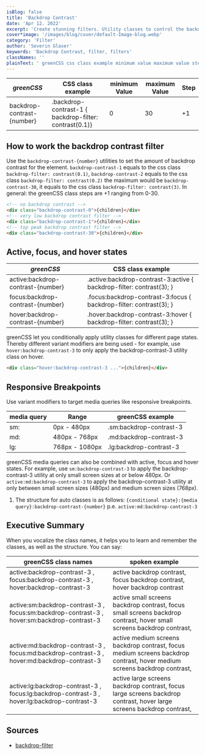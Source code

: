 ```yaml
---
isBlog: false
title: 'Backdrop Contrast'
date: 'Apr 12. 2022'
excerpt: 'Create stunning filters. Utility classes to control the backdrop contrast.'
cover*image: '/images/blog/cover/default-Image-blog.webp'
category: 'Filter'
author: 'Severin Glaser'
keywords: 'Backdrop Contrast, filter, filters'
classNames: ''
plainText: ' greenCSS css class example minimum value maximum value step backdrop-contrast number backdrop-contrast-1 backdrop-filter: contrast 0 1 0 30 +1 how to work the backdrop contrast filter use the `backdrop-contrast number ` utilities to set the amount of backdrop contrast for the element `backdrop-contrast-1` equals to the css class `backdrop-filter: contrast 0 1 ` `backdrop-contrast-2` equals to the css class `backdrop-filter: contrast 0 2 ` the maximum would be `backdrop-contrast-30` it equals to the css class `backdrop-filter: contrast 3 ` in general: the greenCSS class steps are +1 ranging from 0-30  active focus and hover states greenCSS css class example active:backdrop-contrast number active :backdrop-contrast-3:active backdrop-filter: contrast 3 ; focus:backdrop-contrast number focus :backdrop-contrast-3:focus backdrop-filter: contrast 3 ; hover:backdrop-contrast number hover :backdrop-contrast-3:hover backdrop-filter: contrast 3 ; greenCSS let you conditionally apply utility classes for different page states thereby different variant modifiers are being used for example use `hover:backdrop-contrast-3` to only apply the backdrop-contrast-3 utility class on hover  responsive breakpoints use variant modifiers to target media queries like responsive breakpoints media query range greenCSS example sm: 0px 480px sm:backdrop-contrast-3 md: 480px 768px md:backdrop-contrast-3 lg: 768px 1080px lg:backdrop-contrast-3 greenCSS media queries can also be combined with active focus and hover states for example use `sm:backdrop-contrast-3` to apply the backdrop-contrast-3 utility at only small screen sizes at or below 480px or `active:md:backdrop-contrast-3` to apply the backdrop-contrast-3 utility at only between small screen sizes 480px and medium screen sizes 768px 1 the structure for auto classes is as follows: ` conditional state : media query :backdrop-contrast number ` p e `active:md:backdrop-contrast-3` executive summary when you vocalize the class names it helps you to learn and remember the classes as well as the structure you can say: greenCSS class names spoken example active:backdrop-contrast-3 focus:backdrop-contrast-3 hover:backdrop-contrast-3 active backdrop contrast focus backdrop contrast hover backdrop contrast active:sm:backdrop-contrast-3 focus:sm:backdrop-contrast-3 hover:sm:backdrop-contrast-3 active small screens backdrop contrast focus small screens backdrop contrast hover small screens backdrop contrast active:md:backdrop-contrast-3 focus:md:backdrop-contrast-3 hover:md:backdrop-contrast-3 active medium screens backdrop contrast focus medium screens backdrop contrast hover medium screens backdrop contrast active:lg:backdrop-contrast-3 focus:lg:backdrop-contrast-3 hover:lg:backdrop-contrast-3 active large screens backdrop contrast focus large screens backdrop contrast hover large screens backdrop contrast sources backdrop-filter https: developer mozilla org en-us docs web css backdrop-filter '
---
```


| _greenCSS_                  | CSS class example                                      | minimum Value | maximum Value | Step |
| -------------------------- | ------------------------------------------------------ | ------------- | ------------- | ---- |
| backdrop-contrast-{number} | .backdrop-contrast-1 { backdrop-filter: contrast(0.1)} | 0             | 30            | +1   |

## How to work the backdrop contrast filter

Use the `backdrop-contrast-{number}` utilities to set the amount of backdrop contrast for the element. `backdrop-contrast-1` equals to the css class `backdrop-filter: contrast(0.1)`, `backdrop-contrast-2` equals to the css class `backdrop-filter: contrast(0.2)` the maximum would be `backdrop-contrast-30`, it equals to the css class `backdrop-filter: contrast(3)`. In general: the greenCSS class steps are +1 ranging from 0-30.

```html
<!-- no backdrop contrast -->
<div class="backdrop-contrast-0">{children}</div>
<!-- very low backdrop contrast filter -->
<div class="backdrop-contrast-1">{children}</div>
<!-- top peak backdrop contrast filter -->
<div class="backdrop-contrast-30">{children}</div>
```

## Active, focus, and hover states

| _greenCSS_                         | CSS class example                                                     |
| --------------------------------- | --------------------------------------------------------------------- |
| active:backdrop-contrast-{number} | .active\:backdrop-contrast-3:active { backdrop-filter: contrast(3); } |
| focus:backdrop-contrast-{number}  | .focus\:backdrop-contrast-3:focus { backdrop-filter: contrast(3); }   |
| hover:backdrop-contrast-{number}  | .hover\:backdrop-contrast-3:hover { backdrop-filter: contrast(3); }   |

greenCSS let you conditionally apply utility classes for different page states. Thereby different variant modifiers are being used - for example, use `hover:backdrop-contrast-3` to only apply the backdrop-contrast-3 utility class on hover.

```html
<div class="hover:backdrop-contrast-3 ...">{children}</div>
```

## Responsive Breakpoints

Use variant modifiers to target media queries like responsive breakpoints.

| media query | Range          | greenCSS example         |
| ----------- | -------------- | ----------------------- |
| sm:         | 0px - 480px    | .sm:backdrop-contrast-3 |
| md:         | 480px - 768px  | .md:backdrop-contrast-3 |
| lg:         | 768px - 1080px | .lg:backdrop-contrast-3 |

greenCSS media queries can also be combined with active, focus and hover states. For example, use `sm:backdrop-contrast-3` to apply the backdrop-contrast-3 utility at only small screen sizes at or below 480px. Or `active:md:backdrop-contrast-3` to apply the backdrop-contrast-3 utility at only between small screen sizes (480px) and medium screen sizes (768px).

1. The structure for auto classes is as follows: `{conditional state}:{media query}:backdrop-contrast-{number}` p.e. `active:md:backdrop-contrast-3`

## Executive Summary

When you vocalize the class names, it helps you to learn and remember the classes, as well as the structure. You can say:

| greenCSS class names                                                                         | spoken example                                                                                                           |
| ------------------------------------------------------------------------------------------- | ------------------------------------------------------------------------------------------------------------------------ |
| active:backdrop-contrast-3 , focus:backdrop-contrast-3 , hover:backdrop-contrast-3          | active backdrop contrast, focus backdrop contrast, hover backdrop contrast                                               |
| active:sm:backdrop-contrast-3 , focus:sm:backdrop-contrast-3 , hover:sm:backdrop-contrast-3 | active small screens backdrop contrast, focus small screens backdrop contrast, hover small screens backdrop contrast,    |
| active:md:backdrop-contrast-3 , focus:md:backdrop-contrast-3 , hover:md:backdrop-contrast-3 | active medium screens backdrop contrast, focus medium screens backdrop contrast, hover medium screens backdrop contrast, |
| active:lg:backdrop-contrast-3 , focus:lg:backdrop-contrast-3 , hover:lg:backdrop-contrast-3 | active large screens backdrop contrast, focus large screens backdrop contrast, hover large screens backdrop contrast,    |

## Sources

- [backdrop-filter](https://developer.mozilla.org/en-US/docs/Web/CSS/backdrop-filter)
